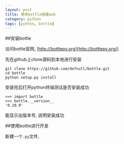 ```yaml
---
layout: post
title: 使用bottle搭建web
category: python
tags: [python, bottle]
---
```


##安装bottle

访问bottle官网, [http://bottlepy.org](http://bottlepy.org/)

先在github上clone源码到本地进行安装

    git clone https://github.com/defnull/bottle.git
    cd bottle
    python setup.py install

安装完后打开python终端测试是否安装成功

    >>> import bottle
    >>> bottle.__version__
    '0.10.9'

能显示出版本号, 说明安装成功

##使用bottle进行开发

新建一个`.py`文件, 
